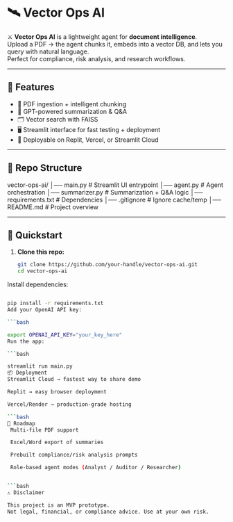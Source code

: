 # 🛰️ Vector Ops AI

⚔️ **Vector Ops AI** is a lightweight agent for **document intelligence**.  
Upload a PDF → the agent chunks it, embeds into a vector DB, and lets you query with natural language.  
Perfect for compliance, risk analysis, and research workflows.

---

## 🔧 Features
- 📑 PDF ingestion + intelligent chunking
- 🧠 GPT-powered summarization & Q&A
- 🗂️ Vector search with FAISS
- 🖥️ Streamlit interface for fast testing + deployment
- 🚀 Deployable on Replit, Vercel, or Streamlit Cloud

---

## 📂 Repo Structure
vector-ops-ai/
│── main.py # Streamlit UI entrypoint
│── agent.py # Agent orchestration
│── summarizer.py # Summarization + Q&A logic
│── requirements.txt # Dependencies
│── .gitignore # Ignore cache/temp
│── README.md # Project overview

---

## 🚀 Quickstart

1. **Clone this repo:**
   ```bash
   git clone https://github.com/your-handle/vector-ops-ai.git
   cd vector-ops-ai
Install dependencies:

```bash

pip install -r requirements.txt
Add your OpenAI API key:

```bash

export OPENAI_API_KEY="your_key_here"
Run the app:

```bash

streamlit run main.py
📦 Deployment
Streamlit Cloud → fastest way to share demo

Replit → easy browser deployment

Vercel/Render → production-grade hosting

```bash
🎯 Roadmap
 Multi-file PDF support

 Excel/Word export of summaries

 Prebuilt compliance/risk analysis prompts

 Role-based agent modes (Analyst / Auditor / Researcher)


```bash
⚠️ Disclaimer

This project is an MVP prototype.
Not legal, financial, or compliance advice. Use at your own risk.
